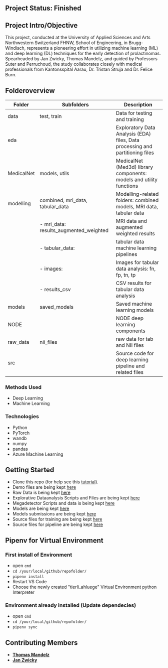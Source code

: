 ## Project Status: Finished

## Project Intro/Objective

This project, conducted at the University of Applied Sciences and Arts Northwestern Switzerland FHNW, School of Engineering, in Brugg-Windisch, represents a pioneering effort in utilizing machine learning (ML) and deep learning (DL) techniques for the early detection of prolactinomas. Spearheaded by Jan Zwicky, Thomas Mandelz, and guided by Professors Suter and Perruchoud, the study collaborates closely with medical professionals from Kantonsspital Aarau, Dr. Tristan Struja and Dr. Felice Burn.

## Folderoverview

| Folder                          | Subfolders                                  | Description                                                  |
|---------------------------------|---------------------------------------------|--------------------------------------------------------------|
| data                            | test, train                                 | Data for testing and training                                |
| eda                             |                                             | Exploratory Data Analysis (EDA) files, Data processing and partitioning files                  |
| MedicalNet                      | models, utils                               | MedicalNet (Med3d) library components: models and utility functions  |
| modelling                       | combined, mri_data, tabular_data            | Modelling-related folders: combined models, MRI data, tabular data  |
|                                 |   - mri_data: results_augmented_weighted   | MRI data and augmented weighted results                      |
|                                 |   - tabular_data:                          |  tabular data machine learning pipelines                                                            |
|                                 |       - images:                            | Images for tabular data analysis: fn, fp, tn, tp            |
|                                 |       - results_csv                        | CSV results for tabular data analysis                       |
| models                          | saved_models                                | Saved machine learning models                               |
| NODE                            |                                             | NODE deep learning components       |
| raw_data                        | nii_files                                   | raw data for tab and NII files                               |
| src                             |                                             | Source code for deep learning pipeline and related files                                |



### Methods Used

* Deep Learning
* Machine Learning

### Technologies

* Python
* PyTorch
* wandb
* numpy
* pandas
* Azure Machine Learning

## Getting Started

* Clone this repo (for help see this [tutorial](https://help.github.com/articles/cloning-a-repository/)).
* Demo files are being kept [here](demo)
* Raw Data is being kept [here](competition_data)
* Explorative Dataanalysis Scripts and Files are being kept [here](Eda)
* Megadetector Scripts and data is being kept [here](megadetector)
* Models are being kept [here](model_submit)
* Models submissions are being kept [here](data_submit)
* Source files for training are being kept [here](modelling)
* Source files for pipeline are being kept [here](src)

## Pipenv for Virtual Environment

### First install of Environment

* open `cmd`
* `cd /your/local/github/repofolder/`
* `pipenv install`
* Restart VS Code
* Choose the newly created "tierli_ahluege" Virtual Environment python Interpreter

### Environment already installed (Update dependecies)

* open `cmd`
* `cd /your/local/github/repofolder/`
* `pipenv sync`

## Contributing Members

* **[Thomas Mandelz](https://github.com/tmandelz)**
* **[Jan Zwicky](https://github.com/swiggy123)**
